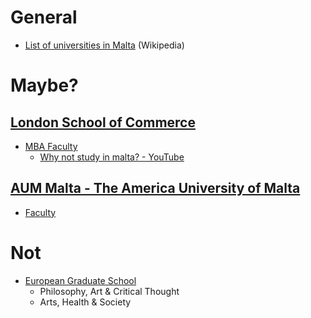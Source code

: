 # General

- [List of universities in Malta](https://en.wikipedia.org/wiki/List_of_universities_in_Malta) (Wikipedia)

# Maybe?

## [London School of Commerce](https://www.lscmalta.edu.mt/)
- [MBA Faculty](https://www.lscmalta.edu.mt/lsc-malta-academics)
  - [Why not study in malta? - YouTube ](https://www.youtube.com/watch?v=nFWP2YDIDDc)
  
## [AUM Malta - The America University of Malta](https://www.aum.edu.mt/)
- [Faculty](https://www.aum.edu.mt/academics/faculty/)
  
# Not
- [European Graduate School](https://egs.edu/)
  - Philosophy, Art & Critical Thought
  - Arts, Health & Society

